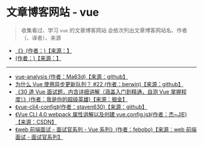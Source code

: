 # 文章博客网站 - vue

> 收集看过、学习 `vue` 的文章博客网站
> 会依次列出文章博客网站名、作者（、译者）、来源

- [《》(作者：)【来源：】]()
- [ (作者：)【来源：】]()

---

- [vue-analysis (作者：Ma63d)【来源：github】](https://github.com/Ma63d/vue-analysis)
- [为什么 Vue 使用异步更新队列？ #22 (作者：berwin)【来源：github】](https://github.com/berwin/Blog/issues/22)
- [《30 道 Vue 面试题，内含详细讲解（涵盖入门到精通，自测 Vue 掌握程度）》(作者：我是你的超级英雄)【来源：掘金】](https://juejin.cn/post/6844903918753808398)
- [《vue-cli4-config》(作者：staven630)【来源：github】](https://github.com/staven630/vue-cli4-config)
- [《Vue CLI 4.0 webpack 属性讲解以及创建 vue.config.js》(作者：杰~JIE)【来源：CSDN】](https://blog.csdn.net/weixin_44869002/article/details/105838825)
- [《web 前端面试 - 面试官系列 - Vue 系列》(作者：febobo)【来源：web 前端面试 - 面试官系列】](https://vue3js.cn/interview/vue/vue.html)
